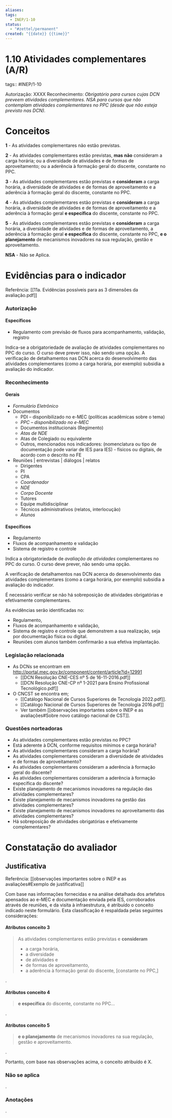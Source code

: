 ```yaml
---
aliases: 
tags:
  - INEP/1-10
status:
  - "#zettel/permanent"
created: "{{date}} {{time}}"
---
```

# 1.10 Atividades complementares (A/R)

tags:: #INEP/1-10

Autorização: XXXX
Reconhecimento: _Obrigatório para cursos cujas DCN preveem atividades complementares. NSA para cursos que não contemplam atividades complementares no PPC (desde que não esteja previsto nas DCN)._

# Conceitos

**1** - As atividades complementares não estão previstas.

**2** - As atividades complementares estão previstas, **mas** **não** consideram a carga horária; ou a diversidade de atividades e de formas de aproveitamento; ou a aderência à formação geral do discente, constante no PPC.

**3** - As atividades complementares estão previstas e **consideram** a carga horária, a diversidade de atividades e de formas de aproveitamento e a aderência à formação geral do discente, constante no PPC.

**4** - As atividades complementares estão previstas e **consideram** a carga horária, a diversidade de atividades e de formas de aproveitamento e a aderência à formação geral **e específica** do discente, constante no PPC.

**5** - As atividades complementares estão previstas e **consideram** a carga horária, a diversidade de atividades e de formas de aproveitamento, a aderência à formação geral **e específica** do discente, constante no PPC, **e o planejamento** de mecanismos inovadores na sua regulação, gestão e aproveitamento.

**NSA** - Não se Aplica.

# Evidências para o indicador

Referência: [[11a. Evidências possíveis para as 3 dimensões da avaliação.pdf]]

### Autorização

#### Específicos

- Regulamento com previsão de fluxos para acompanhamento, validação, registro

Indica-se a obrigatoriedade de avaliação de atividades complementares no PPC do curso. O curso deve prever isso, não sendo uma opção. A verificação de detalhamentos nas DCN acerca do desenvolvimento das atividades complementares (como a carga horária, por exemplo) subsidia a avaliação do indicador.

### Reconhecimento

#### Gerais

- _Formulário Eletrônico_
- Documentos
 	- PDI – disponibilizado no e-MEC (políticas acadêmicas sobre o tema)
 	- _PPC – disponibilizado no e-MEC_
 	- Documentos institucionais (Regimento)
 	- _Atas de NDE_
 	- Atas de Colegiado ou equivalente
 	- Outros, mencionados nos indicadores: (nomenclatura ou tipo de documentação pode variar de IES para IES) - físicos ou digitais, de acordo com o descrito no FE
- Reuniões | entrevistas | diálogos | relatos
 	- Dirigentes
 	- PI
 	- CPA
 	- _Coordenador_
 	- _NDE_
 	- _Corpo Docente_
 	- Tutores
 	- Equipe multidisciplinar
 	- Técnicos administrativos (relatos, interlocução)
 	- _Alunos_

#### Específicos

- Regulamento
- Fluxos de acompanhamento e validação
- Sistema de registro e controle

Indica a obrigatoriedade de _avaliação de atividades_ complementares no PPC do curso. O curso deve prever, não sendo uma opção.

A verificação de detalhamentos nas DCN acerca do desenvolvimento das atividades complementares (como a carga horária, por exemplo) subsidia a avaliação do indicador.

É necessário verificar se não há sobreposição de atividades obrigatórias e efetivamente complementares.

As evidências serão identificadas no:

- Regulamento,
- Fluxos de acompanhamento e validação,
- Sistema de registro e controle que demonstrem a sua realização, seja por documentação física ou digital.
- Reuniões com alunos também confirmarão a sua efetiva implantação.

### Legislação relacionada

- As DCNs se encontram em <http://portal.mec.gov.br/component/content/article?id=12991>
 	- [[DCN Resolução CNE-CES nº 5 de 16-11-2016.pdf]]
 	- [[DCN Resolução CNE-CP nº 1-2021 para Ensino Profissional Tecnológico.pdf]]
- O CNCST se encontra em;
 	- [[Catálogo Nacional de Cursos Superiores de Tecnologia 2022.pdf]].
 	- [[Catálogo Nacional de Cursos Superiores de Tecnologia 2016.pdf]]
 	- Ver também [[observações importantes sobre o INEP e as avaliações#Sobre novo catálogo nacional de CST]].

### Questões norteadoras

- As atividades complementares estão previstas no PPC?
- Está aderente à DCN, conforme requisitos mínimos e carga horária?
- As atividades complementares consideram a carga horária?
- As atividades complementares consideram a diversidade de atividades e de formas de aproveitamento?
- As atividades complementares consideram a aderência à formação geral do discente?
- As atividades complementares consideram a aderência à formação específica do discente?
- Existe planejamento de mecanismos inovadores na regulação das atividades complementares?
- Existe planejamento de mecanismos inovadores na gestão das atividades complementares?
- Existe planejamento de mecanismos inovadores no aproveitamento das atividades complementares?
- Há sobreposição de atividades obrigatórias e efetivamente complementares?

# Constatação do avaliador

## Justificativa

Referência: [[observações importantes sobre o INEP e as avaliações#Exemplo de justificativa]]

Com base nas informações fornecidas e na análise detalhada dos artefatos apensados ao e-MEC e documentação enviada pela IES, corroborados através de reuniões, e da visita à infraestrutura, é atribuído o conceito indicado neste formulário. Esta classificação é respaldada pelas seguintes considerações:

#### Atributos conceito 3

 > As atividades complementares estão previstas e **consideram**
 >
 > - a carga horária,
 > - a diversidade
 >  - de atividades e
 >  - de formas de aproveitamento,
 > - a aderência à formação geral do discente, [constante no PPC,]

.

#### Atributos conceito 4

> **e específica** do discente, constante no PPC…

.

#### Atributos conceito 5

> **e o planejamento** de mecanismos inovadores na sua regulação, gestão e aproveitamento.

.

Portanto, com base nas observações acima, o conceito atribuído é X.

### Não se aplica

.

### Anotações

.
